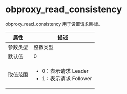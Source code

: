 # obproxy_read_consistency

obproxy_read_consistency 用于设置请求目标。

|  属性    | 描述     |
|----------|---------|
| 参数类型 |   整数类型      |
| 默认值   | 0     |
| 取值范围 | <ul><li>0：表示请求 Leader</li><li>1：表示请求 Follower</li></ul>  |
